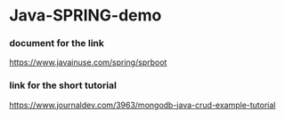 # Java-SPRING-demo

### document for the link

https://www.javainuse.com/spring/sprboot

### link for the short tutorial

https://www.journaldev.com/3963/mongodb-java-crud-example-tutorial
